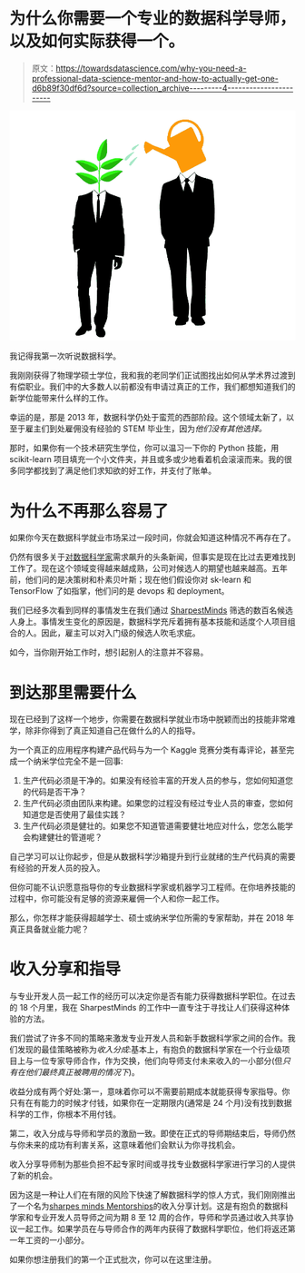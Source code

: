 # 为什么你需要一个专业的数据科学导师，以及如何实际获得一个。

> 原文：<https://towardsdatascience.com/why-you-need-a-professional-data-science-mentor-and-how-to-actually-get-one-d6b89f30df6d?source=collection_archive---------4----------------------->

![](img/4297d62c2972420ec4495d0969eb1bae.png)

我记得我第一次听说数据科学。

我刚刚获得了物理学硕士学位，我和我的老同学们正试图找出如何从学术界过渡到有偿职业。我们中的大多数人以前都没有申请过真正的工作，我们都想知道我们的新学位能带来什么样的工作。

幸运的是，那是 2013 年，数据科学仍处于蛮荒的西部阶段。这个领域太新了，以至于雇主们到处雇佣没有经验的 STEM 毕业生，因为*他们没有其他选择。*

那时，如果你有一个技术研究生学位，你可以温习一下你的 Python 技能，用 scikit-learn 项目填充一个小文件夹，并且或多或少地看着机会滚滚而来。我的很多同学都找到了满足他们求知欲的好工作，并支付了账单。

# 为什么不再那么容易了

如果你今天在数据科学就业市场呆过一段时间，你就会知道这种情况不再存在了。

仍然有很多关于[对数据科学家](http://fortune.com/2018/05/18/best-tech-jobs-data-scientist/)需求飙升的头条新闻，但事实是现在比过去更难找到工作了。现在这个领域变得越来越成熟，公司对候选人的期望也越来越高。五年前，他们问的是决策树和朴素贝叶斯；现在他们假设你对 sk-learn 和 TensorFlow 了如指掌，他们问的是 devops 和 deployment。

我们已经多次看到同样的事情发生在我们通过 [SharpestMinds](https://www.sharpestminds.com) 筛选的数百名候选人身上。事情发生变化的原因是，数据科学充斥着拥有基本技能和适度个人项目组合的人。因此，雇主可以对入门级的候选人吹毛求疵。

如今，当你刚开始工作时，想引起别人的注意并不容易。

# 到达那里需要什么

现在已经到了这样一个地步，你需要在数据科学就业市场中脱颖而出的技能非常难学，除非你得到了真正知道自己在做什么的人的指导。

为一个真正的应用程序构建产品代码与为一个 Kaggle 竞赛分类有毒评论，甚至完成一个纳米学位完全不是一回事:

1.  生产代码必须是干净的。如果没有经验丰富的开发人员的参与，您如何知道您的代码是否干净？
2.  生产代码必须由团队来构建。如果您的过程没有经过专业人员的审查，您如何知道您是否使用了最佳实践？
3.  生产代码必须是健壮的。如果您不知道管道需要健壮地应对什么，您怎么能学会构建健壮的管道呢？

自己学习可以让你起步，但是从数据科学沙箱提升到行业就绪的生产代码真的需要有经验的开发人员的投入。

但你可能不认识愿意指导你的专业数据科学家或机器学习工程师。在你培养技能的过程中，你可能没有足够的资源来雇佣一个人和你一起工作。

那么，你怎样才能获得超越学士、硕士或纳米学位所需的专家帮助，并在 2018 年真正具备就业能力呢？

# 收入分享和指导

与专业开发人员一起工作的经历可以决定你是否有能力获得数据科学职位。在过去的 18 个月里，我在 SharpestMinds 的工作中一直专注于寻找让人们获得这种体验的方法。

我们尝试了许多不同的策略来激发专业开发人员和新手数据科学家之间的合作。我们发现的最佳策略被称为*收入分成*:基本上，有抱负的数据科学家在一个行业级项目上与一位专家导师合作，作为交换，他们向导师支付未来收入的一小部分(但*只有在他们最终真正被聘用的情况下*)。

收益分成有两个好处:第一，意味着你可以不需要前期成本就能获得专家指导。你只有在有能力的时候才付钱，如果你在一定期限内(通常是 24 个月)没有找到数据科学的工作，你根本不用付钱。

第二，收入分成与导师和学员的激励一致。即使在正式的导师期结束后，导师仍然与你未来的成功有利害关系，这意味着他们会默认为你寻找机会。

收入分享导师制为那些负担不起专家时间或寻找专业数据科学家进行学习的人提供了新的机会。

因为这是一种让人们在有限的风险下快速了解数据科学的惊人方式，我们刚刚推出了一个名为[sharpes minds Mentorships](https://www.sharpestminds.com)的收入分享计划。这是有抱负的数据科学家和专业开发人员导师之间为期 8 至 12 周的合作，导师和学员通过收入共享协议一起工作。如果学员在与导师合作的两年内获得了数据科学职位，他们将返还第一年工资的一小部分。

如果你想注册我们的第一个正式批次，你可以在这里注册。